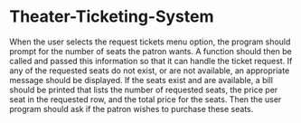 # Theater-Ticketing-System


When the user selects the request tickets menu option, the program should prompt for the
number of seats the patron wants. A function should then be called and passed this
information so that it can handle the ticket request. If any of the requested seats do not
exist, or are not available, an appropriate message should be displayed. If the seats exist
and are available, a bill should be printed that lists the number of requested seats, the price
per seat in the requested row, and the total price for the seats. Then the user program
should ask if the patron wishes to purchase these seats.


